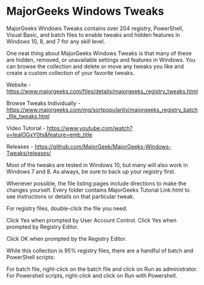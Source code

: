 # MajorGeeks Windows Tweaks
MajorGeeks Windows Tweaks contains over 204 registry, PowerShell, Visual Basic, and batch files to enable tweaks and hidden features in Windows 10, 8, and 7 for any skill level.

One neat thing about MajorGeeks Windows Tweaks is that many of these are hidden, removed, or unavailable settings and features in Windows. You can browse the collection and delete or move any tweaks you like and create a custom collection of your favorite tweaks.

Website - https://www.majorgeeks.com/files/details/majorgeeks_registry_tweaks.html

Browse Tweaks Individually - https://www.majorgeeks.com/mg/sortpopularity/majorgeeks_registry_batch_file_tweaks.html

Video Tutorial - https://www.youtube.com/watch?v=IeaIOGxY0ts&feature=emb_title

Releases - https://github.com/MajorGeek/MajorGeeks-Windows-Tweaks/releases/

Most of the tweaks are tested in Windows 10, but many will also work in Windows 7 and 8. As always, be sure to back up your registry first.

Whenever possible, the file listing pages include directions to make the changes yourself. Every folder contains MajorGeeks Tutorial Link.html to see instructions or details on that particular tweak.

For registry files, double-click the file you need.

Click Yes when prompted by User Account Control.
Click Yes when prompted by Registry Editor.

Click OK when prompted by the Registry Editor.

While this collection is 95% registry files, there are a handful of batch and PowerShell scripts:

For batch file, right-click on the batch file and click on Run as administrator.
For Powershell scripts, right-click and click on Run with Powershell.
